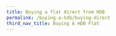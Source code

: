 ```yaml
---
title: Buying a flat direct from HDB
permalink: /buying-a-hdb/buying-direct
third_nav_title: Buying A HDB Flat
---
```

